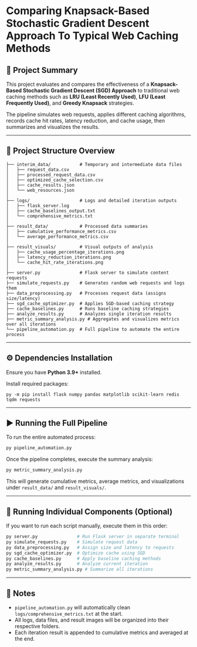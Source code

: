# Comparing Knapsack-Based Stochastic Gradient Descent Approach To Typical Web Caching Methods

## 📄 Project Summary

This project evaluates and compares the effectiveness of a **Knapsack-Based Stochastic Gradient Descent (SGD) Approach** to traditional web caching methods such as **LRU (Least Recently Used)**, **LFU (Least Frequently Used)**, and **Greedy Knapsack** strategies.

The pipeline simulates web requests, applies different caching algorithms, records cache hit rates, latency reduction, and cache usage, then summarizes and visualizes the results.

---

## 📂 Project Structure Overview

```
├── interim_data/           # Temporary and intermediate data files
│   ├── request_data.csv
│   ├── processed_request_data.csv
│   ├── optimized_cache_selection.csv
│   ├── cache_results.json
│   └── web_resources.json
│
├── logs/                   # Logs and detailed iteration outputs
│   ├── flask_server.log
│   ├── cache_baselines_output.txt
│   └── comprehensive_metrics.txt
│
├── result_data/            # Processed data summaries
│   ├── cumulative_performance_metrics.csv
│   └── average_performance_metrics.csv
│
├── result_visuals/         # Visual outputs of analysis
│   ├── cache_usage_percentage_iterations.png
│   ├── latency_reduction_iterations.png
│   └── cache_hit_rate_iterations.png
│
├── server.py               # Flask server to simulate content requests
├── simulate_requests.py    # Generates random web requests and logs them
├── data_preprocessing.py   # Processes request data (assigns size/latency)
├── sgd_cache_optimizer.py  # Applies SGD-based caching strategy
├── cache_baselines.py      # Runs baseline caching strategies
├── analyze_results.py      # Analyzes single iteration results
├── metric_summary_analysis.py # Aggregates and visualizes metrics over all iterations
└── pipeline_automation.py  # Full pipeline to automate the entire process
```

---

## ⚙️ Dependencies Installation

Ensure you have **Python 3.9+** installed.

Install required packages:

```
py -m pip install flask numpy pandas matplotlib scikit-learn redis tqdm requests
```

---

## ▶️ Running the Full Pipeline

To run the entire automated process:

```bash
py pipeline_automation.py
```

Once the pipeline completes, execute the summary analysis:

```bash
py metric_summary_analysis.py
```

This will generate cumulative metrics, average metrics, and visualizations under `result_data/` and `result_visuals/`.

---

## 🔄 Running Individual Components (Optional)

If you want to run each script manually, execute them in this order:

```bash
py server.py               # Run Flask server in separate terminal
py simulate_requests.py    # Simulate request data
py data_preprocessing.py   # Assign size and latency to requests
py sgd_cache_optimizer.py  # Optimize cache using SGD
py cache_baselines.py      # Apply baseline caching methods
py analyze_results.py      # Analyze current iteration
py metric_summary_analysis.py # Summarize all iterations
```

---

## 📌 Notes
- `pipeline_automation.py` will automatically clean `logs/comprehensive_metrics.txt` at the start.
- All logs, data files, and result images will be organized into their respective folders.
- Each iteration result is appended to cumulative metrics and averaged at the end.